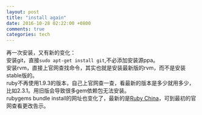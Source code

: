 ```yaml
---
layout: post
title: "install again"
date: 2016-10-28 02:22:00 +0800
comments: true
categories: tech
---
```

再一次安装，又有新的变化：  
安装git，直接`sudo apt-get install git`,不必添加安装源ppa。  
安装rvm，直接上官网查找命令，其实也就是安装最新版的rvm，而不是安装stable版的。  
ruby不再使用1.9.3的版本，自己上官网查一查，看最新的版本是多少就用多少，比如2.3.1。用旧版会导致很多gem依赖包无法安装。  
rubygems bundle install的网址也变化了，最新的是[Ruby China](https://gems.ruby-china.org)，可到最初的官网查看更改告示。
